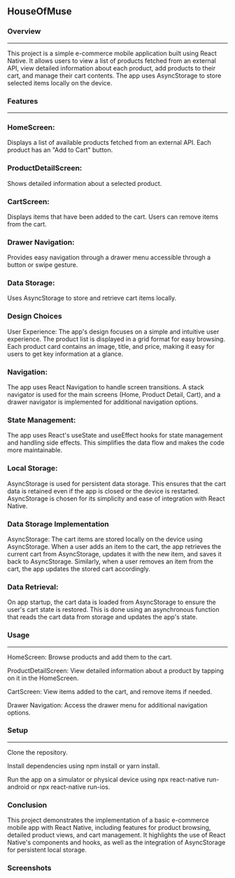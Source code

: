 <h2>HouseOfMuse</h2>

### Overview
<hr>
This project is a simple e-commerce mobile application built using React Native. It allows users to view a list of products fetched from an external API, view detailed information about each product, add products to their cart, and manage their cart contents. The app uses AsyncStorage to store selected items locally on the device.

### Features
<hr>

 ### HomeScreen:
Displays a list of available products fetched from an external API. Each product has an "Add to Cart" button.

### ProductDetailScreen: 
Shows detailed information about a selected product.

### CartScreen: 
Displays items that have been added to the cart. Users can remove items from the cart.

### Drawer Navigation:
Provides easy navigation through a drawer menu accessible through a button or swipe gesture.

### Data Storage:
Uses AsyncStorage to store and retrieve cart items locally.

### Design Choices
User Experience: The app's design focuses on a simple and intuitive user experience. The product list is displayed in a grid format for easy browsing. Each product card contains an image, title, and price, making it easy for users to get key information at a glance.

### Navigation:
The app uses React Navigation to handle screen transitions. A stack navigator is used for the main screens (Home, Product Detail, Cart), and a drawer navigator is implemented for additional navigation options.

### State Management:
The app uses React's useState and useEffect hooks for state management and handling side effects. This simplifies the data flow and makes the code more maintainable.

### Local Storage: 
AsyncStorage is used for persistent data storage. This ensures that the cart data is retained even if the app is closed or the device is restarted. AsyncStorage is chosen for its simplicity and ease of integration with React Native.

### Data Storage Implementation
AsyncStorage: The cart items are stored locally on the device using AsyncStorage. When a user adds an item to the cart, the app retrieves the current cart from AsyncStorage, updates it with the new item, and saves it back to AsyncStorage. Similarly, when a user removes an item from the cart, the app updates the stored cart accordingly.

### Data Retrieval:
On app startup, the cart data is loaded from AsyncStorage to ensure the user's cart state is restored. This is done using an asynchronous function that reads the cart data from storage and updates the app's state.

### Usage
<hr>
<p>HomeScreen: Browse products and add them to the cart.</p>
<p>ProductDetailScreen: View detailed information about a product by tapping on it in the HomeScreen.</p>
<p>CartScreen: View items added to the cart, and remove items if needed.</p>
<p>Drawer Navigation: Access the drawer menu for additional navigation options.</p>

### Setup
<hr>
<p>Clone the repository.</p>
<p>Install dependencies using npm install or yarn install.</p>
<p>Run the app on a simulator or physical device using npx react-native run-android or npx react-native run-ios.</p>

### Conclusion
This project demonstrates the implementation of a basic e-commerce mobile app with React Native, including features for product browsing, detailed product views, and cart management. It highlights the use of React Native's components and hooks, as well as the integration of AsyncStorage for persistent local storage.

### Screenshots




